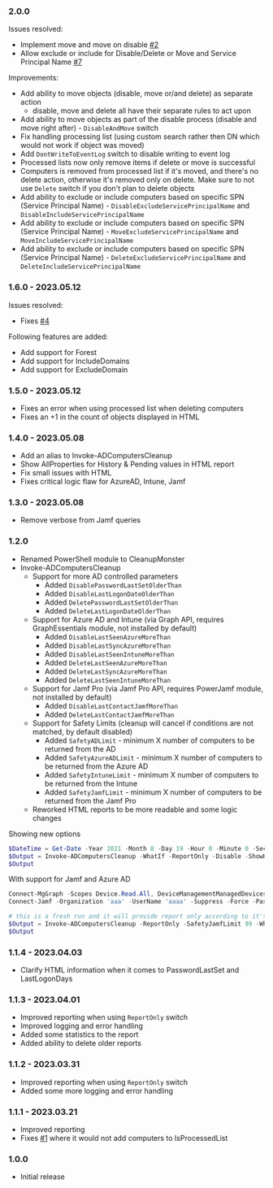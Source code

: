 ﻿### 2.0.0
Issues resolved:
- Implement move and move on disable [#2](https://github.com/EvotecIT/CleanupMonster/issues/2)
- Allow exclude or include for Disable/Delete or Move and Service Principal Name [#7](https://github.com/EvotecIT/CleanupMonster/issues/7)

Improvements:
- Add ability to move objects (disable, move or/and delete) as separate action
  - disable, move and delete all have their separate rules to act upon
- Add ability to move objects as part of the disable process (disable and move right after) - `DisableAndMove` switch
- Fix handling processing list (using custom search rather then DN which would not work if object was moved)
- Add `DontWriteToEventLog` switch to disable writing to event log
- Processed lists now only remove items if delete or move is successful
- Computers is removed from processed list if it's moved, and there's no delete action, otherwise it's removed only on delete. Make sure to not use `Delete` switch if you don't plan to delete objects
- Add ability to exclude or include computers based on specific SPN (Service Principal Name) - `DisableExcludeServicePrincipalName` and `DisableIncludeServicePrincipalName`
- Add ability to exclude or include computers based on specific SPN (Service Principal Name) - `MoveExcludeServicePrincipalName` and `MoveIncludeServicePrincipalName`
- Add ability to exclude or include computers based on specific SPN (Service Principal Name) - `DeleteExcludeServicePrincipalName` and `DeleteIncludeServicePrincipalName`

### 1.6.0 - 2023.05.12
Issues resolved:
- Fixes [#4](https://github.com/EvotecIT/CleanupMonster/issues/4)

Following features are added:
- Add support for Forest
- Add support for IncludeDomains
- Add support for ExcludeDomain

### 1.5.0 - 2023.05.12
- Fixes an error when using processed list when deleting computers
- Fixes an +1 in the count of objects displayed in HTML

### 1.4.0 - 2023.05.08
- Add an alias to Invoke-ADComputersCleanup
- Show AllProperties for History & Pending values in HTML report
- Fix small issues with HTML
- Fixes critical logic flaw for AzureAD, Intune, Jamf

### 1.3.0 - 2023.05.08
- Remove verbose from Jamf queries

### 1.2.0
- Renamed PowerShell module to CleanupMonster
- Invoke-ADComputersCleanup
  - Support for more AD controlled parameters
    - Added `DisablePasswordLastSetOlderThan`
    - Added `DisableLastLogonDateOlderThan`
    - Added `DeletePasswordLastSetOlderThan`
    - Added `DeleteLastLogonDateOlderThan`
  - Support for Azure AD and Intune (via Graph API, requires GraphEssentials module, not installed by default)
    - Added `DisableLastSeenAzureMoreThan`
    - Added `DisableLastSyncAzureMoreThan`
    - Added `DisableLastSeenIntuneMoreThan`
    - Added `DeleteLastSeenAzureMoreThan`
    - Added `DeleteLastSyncAzureMoreThan`
    - Added `DeleteLastSeenIntuneMoreThan`
  - Support for Jamf Pro (via Jamf Pro API, requires PowerJamf module, not installed by default)
    - Added `DisableLastContactJamfMoreThan`
    - Added `DeleteLastContactJamfMoreThan`
  - Support for Safety Limits (cleanup will cancel if conditions are not matched, by default disabled)
    - Added `SafetyADLimit` - minimum X number of computers to be returned from the AD
    - Added `SafetyAzureADLimit` - minimum X number of computers to be returned from the Azure AD
    - Added `SafetyIntuneLimit` - minimum X number of computers to be returned from the Intune
    - Added `SafetyJamfLimit` - minimum X number of computers to be returned from the Jamf Pro
  - Reworked HTML reports to be more readable and some logic changes

Showing new options

```powershell
$DateTime = Get-Date -Year 2021 -Month 8 -Day 19 -Hour 0 -Minute 0 -Second 0
$Output = Invoke-ADComputersCleanup -WhatIf -ReportOnly -Disable -ShowHTML -DisablePasswordLastSetOlderThan $DateTime -DisableLastLogonDateOlderThan $DateTime -DeletePasswordLastSetOlderThan $DateTime -DeleteLastLogonDateOlderThan $DateTime
$Output
```

With support for Jamf and Azure AD

```powershell
Connect-MgGraph -Scopes Device.Read.All, DeviceManagementManagedDevices.Read.All, Directory.ReadWrite.All, DeviceManagementConfiguration.Read.All
Connect-Jamf -Organization 'aaa' -UserName 'aaaa' -Suppress -Force -Password '01000000d08c9ddf0115d1118c7a0'

# this is a fresh run and it will provide report only according to it's defaults
$Output = Invoke-ADComputersCleanup -ReportOnly -SafetyJamfLimit 99 -WhatIf -Disable -ShowHTML -DisableLastSeenAzureMoreThan 80 -DisableLastSyncAzureMoreThan 80 -DisableLastSeenIntuneMoreThan 80 -DisableLastContactJamfMoreThan 80 #-Delete -DeleteListProcessedMoreThan 80
$Output
```

### 1.1.4 - 2023.04.03
- Clarify HTML information when it comes to PasswordLastSet and LastLogonDays

### 1.1.3 - 2023.04.01
- Improved reporting when using `ReportOnly` switch
- Improved logging and error handling
- Added some statistics to the report
- Added ability to delete older reports

### 1.1.2 - 2023.03.31
- Improved reporting when using `ReportOnly` switch
- Added some more logging and error handling

### 1.1.1 - 2023.03.21
- Improved reporting
- Fixes [#1](https://github.com/EvotecIT/CleanupMonster/issues/1) where it would not add computers to IsProcessedList

### 1.0.0
- Initial release